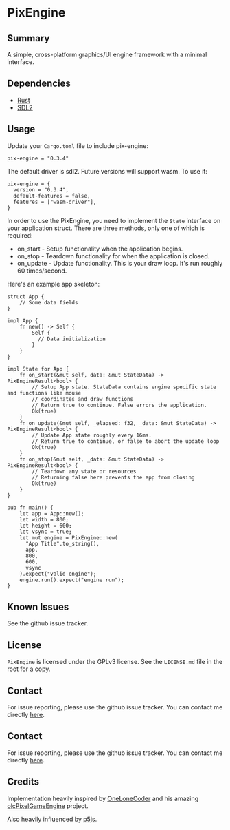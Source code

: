 # PixEngine

## Summary

A simple, cross-platform graphics/UI engine framework with a minimal interface.

## Dependencies

* [Rust][rust]
* [SDL2][sdl2]

## Usage

Update your `Cargo.toml` file to include pix-engine:

```
pix-engine = "0.3.4"
```

The default driver is sdl2. Future versions will support wasm. To use it:

```
pix-engine = {
  version = "0.3.4",
  default-features = false,
  features = ["wasm-driver"],
}
```

In order to use the PixEngine, you need to implement the `State` interface on your
application struct. There are three methods, only one of which is required:

* on_start - Setup functionality when the application begins.
* on_stop - Teardown functionality for when the application is closed.
* on_update - Update functionality. This is your draw loop. It's run roughly 60 times/second.

Here's an example app skeleton:

```
struct App {
    // Some data fields
}

impl App {
    fn new() -> Self {
        Self {
          // Data initialization
        }
    }
}

impl State for App {
    fn on_start(&mut self, data: &mut StateData) -> PixEngineResult<bool> {
        // Setup App state. StateData contains engine specific state and functions like mouse
        // coordinates and draw functions
        // Return true to continue. False errors the application.
        Ok(true)
    }
    fn on_update(&mut self, _elapsed: f32, _data: &mut StateData) -> PixEngineResult<bool> {
        // Update App state roughly every 16ms.
        // Return true to continue, or false to abort the update loop
        Ok(true)
    }
    fn on_stop(&mut self, _data: &mut StateData) -> PixEngineResult<bool> {
        // Teardown any state or resources
        // Returning false here prevents the app from closing
        Ok(true)
    }
}

pub fn main() {
    let app = App::new();
    let width = 800;
    let height = 600;
    let vsync = true;
    let mut engine = PixEngine::new(
      "App Title".to_string(),
      app,
      800,
      600,
      vsync
    ).expect("valid engine");
    engine.run().expect("engine run");
}
```

## Known Issues

See the github issue tracker.

## License

`PixEngine` is licensed under the GPLv3 license. See the `LICENSE.md` file in the root for a copy.

## Contact

For issue reporting, please use the github issue tracker. You can contact me directly
[here](https://lukeworks.tech/contact/).

## Contact

For issue reporting, please use the github issue tracker. You can contact me directly
[here](https://lukeworks.tech/contact/).

## Credits

Implementation heavily inspired by [OneLoneCoder](https://github.com/OneLoneCoder/) and his amazing
[olcPixelGameEngine](https://github.com/OneLoneCoder/olcPixelGameEngine) project.

Also heavily influenced by [p5js](https://p5js.org/).

[rust]: https://www.rust-lang.org/tools/install
[sdl2]: https://www.libsdl.org/
